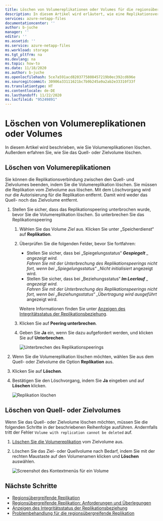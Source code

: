 ```yaml
---
title: Löschen von Volumereplikationen oder Volumes für die regionsübergreifende Azure NetApp Files-Replikation | Microsoft-Dokumentation
description: In diesem Artikel wird erläutert, wie eine Replikationsverbindung gelöscht werden kann, die zwischen den Quell- und Zielvolumes nicht länger benötigt wird.
services: azure-netapp-files
documentationcenter: ''
author: b-juche
manager: ''
editor: ''
ms.assetid: ''
ms.service: azure-netapp-files
ms.workload: storage
ms.tgt_pltfrm: na
ms.devlang: na
ms.topic: how-to
ms.date: 11/18/2020
ms.author: b-juche
ms.openlocfilehash: 5ce7a591acd8203775808457219b0ec392cd696e
ms.sourcegitcommit: 30906a33111621bc7b9b245a9a2ab2e33310f33f
ms.translationtype: HT
ms.contentlocale: de-DE
ms.lasthandoff: 11/22/2020
ms.locfileid: "95249891"
---
```

# <a name="delete-volume-replications-or-volumes"></a>Löschen von Volumereplikationen oder Volumes

In diesem Artikel wird beschrieben, wie Sie Volumereplikationen löschen. Außerdem erfahren Sie, wie Sie das Quell- oder Zielvolume löschen.

## <a name="delete-volume-replications"></a>Löschen von Volumereplikationen

Sie können die Replikationsverbindung zwischen den Quell- und Zielvolumes beenden, indem Sie die Volumereplikation löschen. Sie müssen die Replikation vom Zielvolume aus löschen. Mit dem Löschvorgang wird nur die Autorisierung für die Replikation entfernt. Damit wird weder das Quell- noch das Zielvolume entfernt. 

1. Stellen Sie sicher, dass das Replikationspeering unterbrochen wurde, bevor Sie die Volumereplikation löschen. So unterbrechen Sie das Replikationspeering 

    1. Wählen Sie das Volume *Ziel* aus. Klicken Sie unter „Speicherdienst“ auf **Replikation**.  

    2.  Überprüfen Sie die folgenden Felder, bevor Sie fortfahren:  
        * Stellen Sie sicher, dass bei „Spiegelungsstatus“ ***Gespiegelt** _ angezeigt wird.   
            Fahren Sie mit der Unterbrechung des Replikationspeerings nicht fort, wenn bei „Spiegelungsstatus“ _Nicht initialisiert* angezeigt wird.
        * Stellen Sie sicher, dass bei „Beziehungsstatus“ ***Im Leerlauf** _ angezeigt wird.   
            Fahren Sie mit der Unterbrechung des Replikationspeerings nicht fort, wenn bei „Beziehungsstatus“ _Übertragung wird ausgeführt* angezeigt wird.   

        Weitere Informationen finden Sie unter [Anzeigen des Integritätsstatus der Replikationsbeziehung](cross-region-replication-display-health-status.md). 

    3.  Klicken Sie auf **Peering unterbrechen**.  

    4.  Geben Sie **Ja** ein, wenn Sie dazu aufgefordert werden, und klicken Sie auf **Unterbrechen**. 

        ![Unterbrechen des Replikationspeerings](../media/azure-netapp-files/cross-region-replication-break-replication-peering.png)


1. Wenn Sie die Volumereplikation löschen möchten, wählen Sie aus dem Quell- oder Zielvolume die Option **Replikation** aus.  

2. Klicken Sie auf **Löschen**.    

3. Bestätigen Sie den Löschvorgang, indem Sie **Ja** eingeben und auf **Löschen** klicken.   

    ![Replikation löschen](../media/azure-netapp-files/cross-region-replication-delete-replication.png)

## <a name="delete-source-or-destination-volumes"></a>Löschen von Quell- oder Zielvolumes

Wenn Sie das Quell- oder Zielvolume löschen möchten, müssen Sie die folgenden Schritte in der beschriebenen Reihenfolge ausführen. Andernfalls tritt der Fehler `Volume with replication cannot be deleted` auf.  

1. [Löschen Sie die Volumereplikation](#delete-volume-replications) vom Zielvolume aus.   

2. Löschen Sie das Ziel- oder Quellvolume nach Bedarf, indem Sie mit der rechten Maustaste auf den Volumenamen klicken und **Löschen** auswählen.   

    ![Screenshot des Kontextmenüs für ein Volume](../media/azure-netapp-files/cross-region-replication-delete-volume.png)

## <a name="next-steps"></a>Nächste Schritte  

* [Regionsübergreifende Replikation](cross-region-replication-introduction.md)
* [Regionsübergreifende Replikation: Anforderungen und Überlegungen](cross-region-replication-requirements-considerations.md)
* [Anzeigen des Integritätsstatus der Replikationsbeziehung](cross-region-replication-display-health-status.md)
* [Problembehandlung für die regionsübergreifende Replikation](troubleshoot-cross-region-replication.md)

